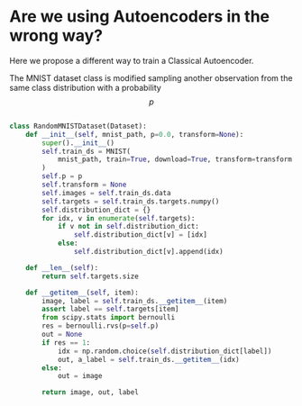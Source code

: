 # Are we using Autoencoders in the wrong way?

Here we propose a different way to train a Classical Autoencoder.

The MNIST dataset class is modified sampling another observation from the same class distribution with a probability $$p$$

```python

class RandomMNISTDataset(Dataset):
    def __init__(self, mnist_path, p=0.0, transform=None):
        super().__init__()
        self.train_ds = MNIST(
            mnist_path, train=True, download=True, transform=transform
        )
        self.p = p
        self.transform = None
        self.images = self.train_ds.data
        self.targets = self.train_ds.targets.numpy()
        self.distribution_dict = {}
        for idx, v in enumerate(self.targets):
            if v not in self.distribution_dict:
                self.distribution_dict[v] = [idx]
            else:
                self.distribution_dict[v].append(idx)

    def __len__(self):
        return self.targets.size

    def __getitem__(self, item):
        image, label = self.train_ds.__getitem__(item)  
        assert label == self.targets[item]
        from scipy.stats import bernoulli
        res = bernoulli.rvs(p=self.p)
        out = None
        if res == 1:
            idx = np.random.choice(self.distribution_dict[label])
            out, a_label = self.train_ds.__getitem__(idx)
        else:
            out = image

        return image, out, label
```
